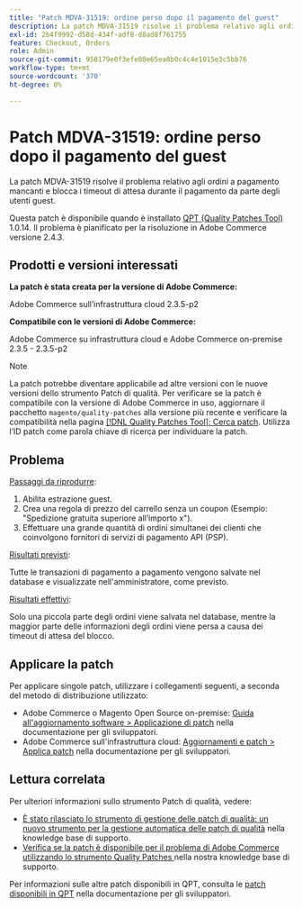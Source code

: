 ```yaml
---
title: "Patch MDVA-31519: ordine perso dopo il pagamento del guest"
description: La patch MDVA-31519 risolve il problema relativo agli ordini a pagamento mancanti e blocca i timeout di attesa durante il pagamento da parte degli utenti guest.
exl-id: 2b4f9992-d58d-434f-adf8-d8ad8f761755
feature: Checkout, Orders
role: Admin
source-git-commit: 958179e0f3efe08e65ea8b0c4c4e1015e3c5bb76
workflow-type: tm+mt
source-wordcount: '370'
ht-degree: 0%

---
```


# Patch MDVA-31519: ordine perso dopo il pagamento del guest

La patch MDVA-31519 risolve il problema relativo agli ordini a pagamento mancanti e blocca i timeout di attesa durante il pagamento da parte degli utenti guest.

Questa patch è disponibile quando è installato [QPT (Quality Patches Tool)](https://devdocs.magento.com/guides/v2.4/comp-mgr/patching.html#mqp) 1.0.14. Il problema è pianificato per la risoluzione in Adobe Commerce versione 2.4.3.

## Prodotti e versioni interessati

**La patch è stata creata per la versione di Adobe Commerce:**

Adobe Commerce sull’infrastruttura cloud 2.3.5-p2

**Compatibile con le versioni di Adobe Commerce:**

Adobe Commerce su infrastruttura cloud e Adobe Commerce on-premise 2.3.5 - 2.3.5-p2

>[!NOTE]
>
>La patch potrebbe diventare applicabile ad altre versioni con le nuove versioni dello strumento Patch di qualità. Per verificare se la patch è compatibile con la versione di Adobe Commerce in uso, aggiornare il pacchetto `magento/quality-patches` alla versione più recente e verificare la compatibilità nella pagina [[!DNL Quality Patches Tool]: Cerca patch](https://devdocs.magento.com/quality-patches/tool.html#patch-grid). Utilizza l’ID patch come parola chiave di ricerca per individuare la patch.

## Problema

<u>Passaggi da riprodurre</u>:

1. Abilita estrazione guest.
1. Crea una regola di prezzo del carrello senza un coupon (Esempio: &quot;Spedizione gratuita superiore all’importo x&quot;).
1. Effettuare una grande quantità di ordini simultanei dei clienti che coinvolgono fornitori di servizi di pagamento API (PSP).

<u>Risultati previsti</u>:

Tutte le transazioni di pagamento a pagamento vengono salvate nel database e visualizzate nell&#39;amministratore, come previsto.

<u>Risultati effettivi</u>:

Solo una piccola parte degli ordini viene salvata nel database, mentre la maggior parte delle informazioni degli ordini viene persa a causa dei timeout di attesa del blocco.

## Applicare la patch

Per applicare singole patch, utilizzare i collegamenti seguenti, a seconda del metodo di distribuzione utilizzato:

* Adobe Commerce o Magento Open Source on-premise: [Guida all&#39;aggiornamento software > Applicazione di patch](https://devdocs.magento.com/guides/v2.4/comp-mgr/patching/mqp.html) nella documentazione per gli sviluppatori.
* Adobe Commerce sull&#39;infrastruttura cloud: [Aggiornamenti e patch > Applica patch](https://devdocs.magento.com/cloud/project/project-patch.html) nella documentazione per gli sviluppatori.

## Lettura correlata

Per ulteriori informazioni sullo strumento Patch di qualità, vedere:

* [È stato rilasciato lo strumento di gestione delle patch di qualità: un nuovo strumento per la gestione automatica delle patch di qualità](/help/announcements/adobe-commerce-announcements/magento-quality-patches-released-new-tool-to-self-serve-quality-patches.md) nella knowledge base di supporto.
* [Verifica se la patch è disponibile per il problema di Adobe Commerce utilizzando lo strumento Quality Patches ](/help/support-tools/patches-available-in-qpt-tool/check-patch-for-magento-issue-with-magento-quality-patches.md) nella nostra knowledge base di supporto.

Per informazioni sulle altre patch disponibili in QPT, consulta le [patch disponibili in QPT](https://devdocs.magento.com/quality-patches/tool.html#patch-grid) nella documentazione per gli sviluppatori.
